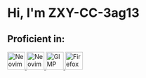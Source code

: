 # Hi, I'm ZXY-CC-3ag13

## Proficient in:

<a href="https://www.kernel.org/" target="_blank"> <img src="https://github.com/ZXY-CC-3ag13/ZXY-CC-3ag13/blob/main/Images/Tux.svg" alt="Neovim" width="40" height="40"/> </a>
<a href="https://neovim.io/" target="_blank"> <img src="https://github.com/ZXY-CC-3ag13/ZXY-CC-3ag13/blob/main/Images/Neovim.svg" alt="Neovim" width="40" height="40"/> </a>
<a href="https://www.gimp.org/" target="_blank"> <img src="https://github.com/ZXY-CC-3ag13/ZXY-CC-3ag13/blob/main/Images/GIMP.svg" alt="GIMP" width="40" height="40"/> </a>
<a href="https://www.mozilla.org/en-US/firefox/" target="_blank"> <img src="https://github.com/ZXY-CC-3ag13/ZXY-CC-3ag13/blob/main/Images/Firefox.svg" alt="Firefox" width="40" height="40"/> </a>

